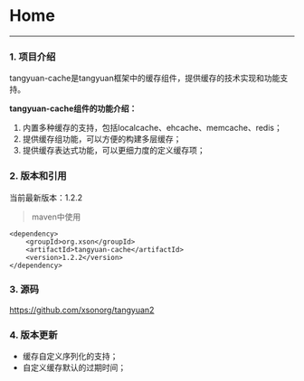 # Home

------

### 1. 项目介绍

tangyuan-cache是tangyuan框架中的缓存组件，提供缓存的技术实现和功能支持。

**tangyuan-cache组件的功能介绍：**

1. 内置多种缓存的支持，包括localcache、ehcache、memcache、redis；
2. 提供缓存组功能，可以方便的构建多层缓存；
3. 提供缓存表达式功能，可以更细力度的定义缓存项；

### 2. 版本和引用

当前最新版本：1.2.2

> maven中使用

	<dependency>
		<groupId>org.xson</groupId>
		<artifactId>tangyuan-cache</artifactId>
		<version>1.2.2</version>
	</dependency>
	
### 3. 源码

<https://github.com/xsonorg/tangyuan2>

### 4. 版本更新

+ 缓存自定义序列化的支持；
+ 自定义缓存默认的过期时间；

